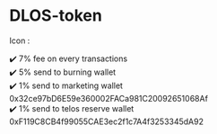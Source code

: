 # DLOS-token

Icon : 

✔️ 7% fee on every transactions  
✔️ 5% send to burning wallet  
✔️ 1% send to marketing wallet 0x32ce97bD6E59e360002FACa981C20092651068Af  
✔️ 1% send to telos reserve wallet 0xF119C8CB4f99055CAE3ec2f1c7A4f3253345dA92  

